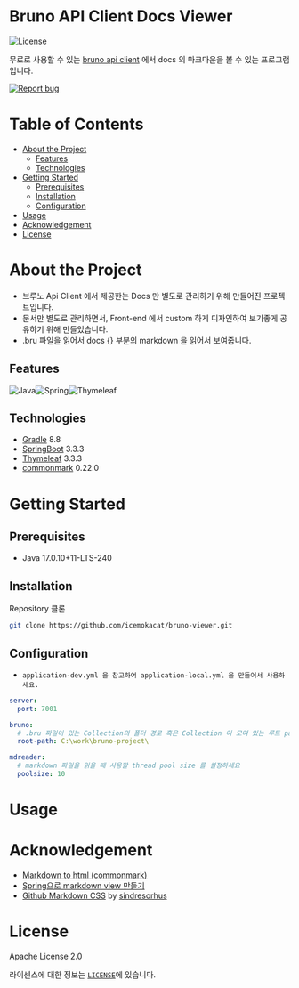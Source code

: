 # Bruno API Client Docs Viewer

<!--배지-->
[![License](https://img.shields.io/badge/License-Apache%202.0-blue.svg)](https://opensource.org/licenses/Apache-2.0)

무료로 사용할 수 있는 [bruno api client](https://www.usebruno.com/) 에서 docs 의 마크다운을 볼 수 있는 프로그램입니다.

<!--프로젝트 버튼-->
[![Report bug][report-bug-shield]][report-bug-url]

# Table of Contents

- [About the Project](#about-the-project)
  - [Features](#features)
  - [Technologies](#technologies)
- [Getting Started](#getting-started)
  - [Prerequisites](#prerequisites)
  - [Installation](#installation)
  - [Configuration](#configuration)
- [Usage](#usage)
- [Acknowledgement](#acknowledgement)
- [License](#license)

# About the Project

- 브루노 Api Client 에서 제공한는 Docs 만 별도로 관리하기 위해 만들어진 프로젝트입니다.
- 문서만 별도로 관리하면서, Front-end 에서 custom 하게 디자인하여 보기좋게 공유하기 위해 만들었습니다.
- .bru 파일을 읽어서 docs {} 부분의 markdown 을 읽어서 보여줍니다.

## Features

![Java](https://img.shields.io/badge/java-%23ED8B00.svg?style=for-the-badge&logo=openjdk&logoColor=white)![Spring](https://img.shields.io/badge/spring-%236DB33F.svg?style=for-the-badge&logo=spring&logoColor=white)![Thymeleaf](https://img.shields.io/badge/Thymeleaf-%23005C0F.svg?style=for-the-badge&logo=Thymeleaf&logoColor=white)

## Technologies

- [Gradle](https://gradle.org/) 8.8
- [SpringBoot](https://spring.io/projects/spring-boot) 3.3.3
- [Thymeleaf](https://www.thymeleaf.org/) 3.3.3
- [commonmark](https://commonmark.org/) 0.22.0

# Getting Started

## Prerequisites

- Java 17.0.10+11-LTS-240

## Installation
Repository 클론
```bash
git clone https://github.com/icemokacat/bruno-viewer.git
```


## Configuration

- `application-dev.yml 을 참고하여 application-local.yml 을 만들어서 사용하세요.`

```yml
server:
  port: 7001

bruno:
  # .bru 파일이 있는 Collection의 폴더 경로 혹은 Collection 이 모여 있는 루트 path 를 설정하세요
  root-path: C:\work\bruno-project\

mdreader:
  # markdown 파일을 읽을 때 사용할 thread pool size 를 설정하세요
  poolsize: 10
```

# Usage

# Acknowledgement

- [Markdown to html (commonmark)](https://mvnrepository.com/artifact/org.commonmark/commonmark)
- [Spring으로 markdown view 만들기](https://devocean.sk.com/blog/techBoardDetail.do?ID=163499)
- [Github Markdown CSS](https://github.com/sindresorhus/github-markdown-css) by [sindresorhus](https://github.com/sindresorhus)

# License
 Apache License 2.0

 라이센스에 대한 정보는 [`LICENSE`](/LICENSE)에 있습니다.

<!-- 링크 -->

[report-bug-shield]: https://img.shields.io/badge/-%F0%9F%90%9E%20report%20bug-F5A9A9?style=for-the-badge
[report-bug-url]: https://github.com/icemokacat/bruno-viewer/issues